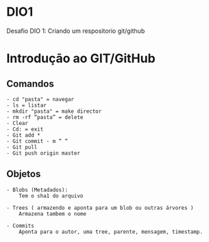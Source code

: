 # DIO1
Desafio DIO 1: Criando um respositorio git/github

# Introduçāo ao GIT/GitHub

## Comandos
	- cd "pasta" = navegar
	- ls = listar
	- mkdir "pasta" = make director
	- rm -rf “pasta” = delete
	- Clear
	- Cd: = exit
	- Git add *
	- Git commit - m “ “
	- Git pull
	- Git push origin master

## Objetos
	- Blobs (Metadados):
		Tem o sha1 do arquivo

	- Trees ( armazendo e aponta para um blob ou outras árvores )
		Armazena tambem o nome

	- Commits
		Aponta para o autor, uma tree, parente, mensagem, timestamp.